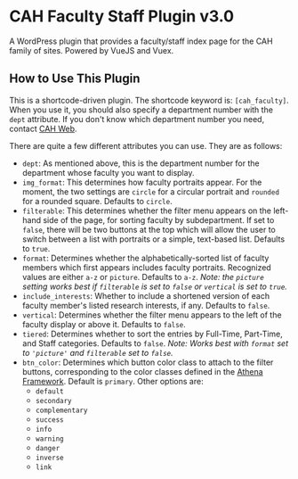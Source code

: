 # CAH Faculty Staff Plugin v3.0

A WordPress plugin that provides a faculty/staff index page for the CAH family of sites. Powered by VueJS and Vuex.

## How to Use This Plugin

This is a shortcode-driven plugin. The shortcode keyword is: `[cah_faculty]`. When you use it, you should also specify a department number with the `dept` attribute. If you don't know which department number you need, contact [CAH Web](mailto:cahweb@ucf.edu).

There are quite a few different attributes you can use. They are as follows:

* `dept`: As mentioned above, this is the department number for the department whose faculty you want to display.
* `img_format`: This determines how faculty portraits appear. For the moment, the two settings are `circle` for a circular portrait and `rounded` for a rounded square. Defaults to `circle`.
* `filterable`: This determines whether the filter menu appears on the left-hand side of the page, for sorting faculty by subdepartment. If set to `false`, there will be two buttons at the top which will allow the user to switch between a list with portraits or a simple, text-based list. Defaults to `true`.
* `format`: Determines whether the alphabetically-sorted list of faculty members which first appears includes faculty portraits. Recognized values are either `a-z` or `picture`. Defaults to `a-z`. *Note: the `picture` setting works best if `filterable` is set to `false` or `vertical` is set to `true`.*
* `include_interests`: Whether to include a shortened version of each faculty member's listed research interests, if any. Defaults to `false`.
* `vertical`: Determines whether the filter menu appears to the left of the faculty display or above it. Defaults to `false`.
* `tiered`: Determines whether to sort the entries by Full-Time, Part-Time, and Staff categories. Defaults to `false`. *Note: Works best with `format` set to `'picture'` and `filterable` set to `false`.*
* `btn_color`: Determines which button color class to attach to the filter buttons, corresponding to the color classes defined in the [Athena Framework](https://ucf.github.io/Athena-Framework/components/buttons/). Default is `primary`. Other options are:
  * `default`
  * `secondary`
  * `complementary`
  * `success`
  * `info`
  * `warning`
  * `danger`
  * `inverse`
  * `link`